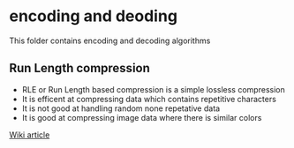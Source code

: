 # encoding and deoding

This folder contains encoding and decoding algorithms

## Run Length compression

- RLE or Run Length based compression is a simple lossless compression
- It is efficent at compressing data which contains repetitive characters
- It is not good at handling random none repetative data
- It is good at compressing image data where there is similar colors

[Wiki article](https://en.wikipedia.org/wiki/Run-length_encoding)
